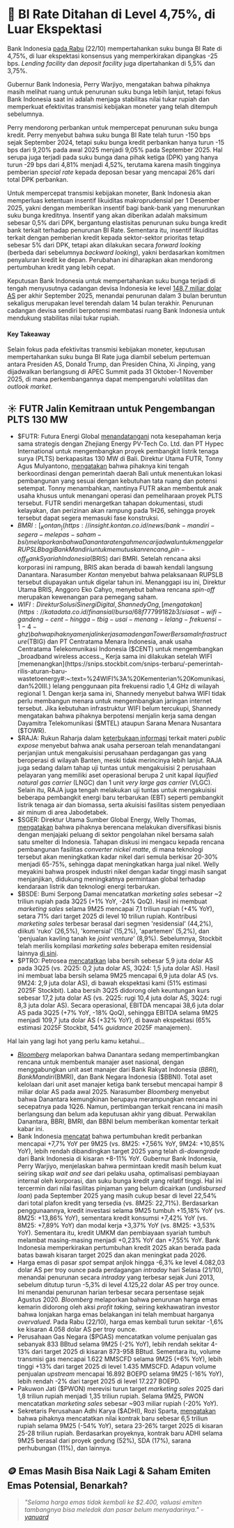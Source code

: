 # 🫸 BI Rate Ditahan di Level 4,75%, di Luar Ekspektasi

Bank Indonesia [pada Rabu](https://www.bi.go.id/id/publikasi/ruang-media/news-release/Pages/sp_2725025.aspx) (22/10) mempertahankan suku bunga BI Rate di 4,75%, di luar ekspektasi konsensus yang memperkirakan dipangkas -25 bps. _Lending facility_ dan _deposit facility_ juga dipertahankan di 5,5% dan 3,75%.

Gubernur Bank Indonesia, Perry Warjiyo, mengatakan bahwa pihaknya masih melihat ruang untuk penurunan suku bunga lebih lanjut, tetapi fokus Bank Indonesia saat ini adalah menjaga stabilitas nilai tukar rupiah dan memperkuat efektivitas transmisi kebijakan moneter yang telah ditempuh sebelumnya.

Perry mendorong perbankan untuk mempercepat penurunan suku bunga kredit. Perry menyebut bahwa suku bunga BI Rate telah turun -150 bps sejak September 2024, tetapi suku bunga kredit perbankan hanya turun -15 bps dari 9,20% pada awal 2025 menjadi 9,05% pada September 2025. Hal serupa juga terjadi pada suku bunga dana pihak ketiga (DPK) yang hanya turun -29 bps dari 4,81% menjadi 4,52%, terutama karena masih tingginya pemberian _special rate_ kepada deposan besar yang mencapai 26% dari total DPK perbankan.

Untuk mempercepat transmisi kebijakan moneter, Bank Indonesia akan memperluas ketentuan insentif likuiditas makroprudensial per 1 Desember 2025, yakni dengan memberikan insentif bagi bank-bank yang menurunkan suku bunga kreditnya. Insentif yang akan diberikan adalah maksimum sebesar 0,5% dari DPK, bergantung elastisitas penurunan suku bunga kredit bank terkait terhadap penurunan BI Rate. Sementara itu, insentif likuiditas terkait dengan pemberian kredit kepada sektor-sektor prioritas tetap sebesar 5% dari DPK, tetapi akan dilakukan secara _forward looking_ (berbeda dari sebelumnya _backward looking_), yakni berdasarkan komitmen penyaluran kredit ke depan. Perubahan ini diharapkan akan mendorong pertumbuhan kredit yang lebih cepat.

Keputusan Bank Indonesia untuk mempertahankan suku bunga terjadi di tengah menyusutnya cadangan devisa Indonesia ke level [148,7 miliar dolar AS](https://snips.stockbit.com/snips-terbaru/-giaa-private-placement-us185-miliar-dari-danantara#:~:text=Bank%20Indonesia%20mencatat%20bahwa%20cadangan,internasional%20sekitar%203%20bulan%20impor.) per akhir September 2025, menandai penurunan dalam 3 bulan beruntun sekaligus merupakan level terendah dalam 14 bulan terakhir. Penurunan cadangan devisa sendiri berpotensi membatasi ruang Bank Indonesia untuk mendukung stabilitas nilai tukar rupiah.

#### Key Takeaway

Selain fokus pada efektivitas transmisi kebijakan moneter, keputusan mempertahankan suku bunga BI Rate juga diambil sebelum pertemuan antara Presiden AS, Donald Trump, dan Presiden China, Xi Jinping, yang dijadwalkan berlangsung di APEC Summit pada 31 Oktober-1 November 2025, di mana perkembangannya dapat mempengaruhi volatilitas dan _outlook market_.

## ☀️ FUTR Jalin Kemitraan untuk Pengembangan PLTS 130 MW

- $FUTR: Futura Energi Global [menandatangani](https://www.idx.co.id/StaticData/NewsAndAnnouncement/ANNOUNCEMENTSTOCK/From_EREP/202510/38780f2f3d_f51ddf17b7.pdf) nota kesepahaman kerja sama strategis dengan Zhejiang Energy PV-Tech Co. Ltd. dan PT Hypec International untuk mengembangkan proyek pembangkit listrik tenaga surya (PLTS) berkapasitas 130 MW di Bali. Direktur Utama FUTR, Tonny Agus Mulyantono, [mengatakan](https://market.bisnis.com/read/20251022/192/1922445/kongsi-futura-energi-futr-zhejiang-energy-dan-hypec-international-garap-proyek-plts-130-mw) bahwa pihaknya kini tengah berkoordinasi dengan pemerintah daerah Bali untuk menentukan lokasi pembangunan yang sesuai dengan kebutuhan tata ruang dan potensi setempat. Tonny menambahkan, nantinya FUTR akan membentuk anak usaha khusus untuk menangani operasi dan pemeliharaan proyek PLTS tersebut. FUTR sendiri menargetkan tahapan dokumentasi, studi kelayakan, dan perizinan akan rampung pada 1H26, sehingga proyek tersebut dapat segera memasuki fase konstruksi.
- $BMRI: [_Kontan_](https://insight.kontan.co.id/news/bank-mandiri-segera-melepas-saham-bsi) melaporkan bahwa Danantara tengah mencari jadwal untuk menggelar RUPSLB bagi Bank Mandiri untuk memutuskan rencana _spin-off_ Bank Syariah Indonesia ($BRIS) dari BMRI. Setelah rencana aksi korporasi ini rampung, BRIS akan berada di bawah kendali langsung Danantara. Narasumber _Kontan_ menyebut bahwa pelaksanaan RUPSLB tersebut diupayakan untuk digelar tahun ini. Menanggapi isu ini, Direktur Utama BRIS, Anggoro Eko Cahyo, menyebut bahwa rencana _spin-off_ merupakan kewenangan para pemegang saham.
- $WIFI: Direktur Solusi Sinergi Digital, Shannedy Ong, [mengatakan](https://katadata.co.id/finansial/bursa/68f77799182b3/siasat-wifi-gandeng-cent-hingga-tbig-usai-menang-lelang-frekuensi-1-4-ghz) bahwa pihaknya menjalin kerja sama dengan Tower Bersama Infrastructure ($TBIG) dan PT Centratama Menara Indonesia, anak usaha Centratama Telekomunikasi Indonesia ($CENT) untuk mengembangkan _broadband wireless access._ Kerja sama ini dilakukan setelah WIFI [memenangkan](https://snips.stockbit.com/snips-terbaru/-pemerintah-rilis-aturan-baru-wastetoenergy#:~:text=%24WIFI%3A%20Kementerian%20Komunikasi,dan%20III.) lelang penggunaan pita frekuensi radio 1,4 GHz di wilayah regional 1. Dengan kerja sama ini, Shannedy menyebut bahwa WIFI tidak perlu membangun menara untuk mengembangkan jaringan internet tersebut. Jika kebutuhan infrastruktur WIFI belum tercukupi, Shannedy mengatakan bahwa pihaknya berpotensi menjalin kerja sama dengan Dayamitra Telekomunikasi ($MTEL) ataupun Sarana Menara Nusantara ($TOWR).
- $RAJA: Rukun Raharja dalam [keterbukaan informasi](https://www.idx.co.id/StaticData/NewsAndAnnouncement/ANNOUNCEMENTSTOCK/From_EREP/202510/8fdc50adab_d565f3f615.pdf) terkait materi _public expose_ menyebut bahwa anak usaha perseroan telah menandatangani perjanjian untuk mengakuisisi perusahaan perdagangan gas yang beroperasi di wilayah Banten, meski tidak merincinya lebih lanjut. RAJA juga sedang dalam tahap uji tuntas untuk mengakuisisi 2 perusahaan pelayaran yang memiliki aset operasional berupa 2 unit kapal _liquified natural gas carrier_ (LNGC) dan 1 unit _very large gas carrier_ (VLGC). Selain itu, RAJA juga tengah melakukan uji tuntas untuk mengakuisisi beberapa pembangkit energi baru terbarukan (EBT) seperti pembangkit listrik tenaga air dan biomassa, serta akuisisi fasilitas sistem penyediaan air minum di area Jabodetabek.
- $SGER: Direktur Utama Sumber Global Energy, Welly Thomas, [mengatakan](https://industri.kontan.co.id/news/usai-terbitkan-obligasi-sumber-global-energy-sger-bidik-ekspansi-smelter-nikel) bahwa pihaknya berencana melakukan diversifikasi bisnis dengan menjajaki peluang di sektor pengolahan nikel bersama salah satu smelter di Indonesia. Tahapan diskusi ini mengacu kepada rencana pembangunan fasilitas _converter nickel matte_, di mana teknologi tersebut akan meningkatkan kadar nikel dari semula berkisar 20-30% menjadi 65-75%, sehingga dapat meningkatkan harga jual nikel. Welly meyakini bahwa prospek industri nikel dengan kadar tinggi masih sangat menjanjikan, didukung meningkatnya permintaan global terhadap kendaraan listrik dan teknologi energi terbarukan.
- $BSDE: Bumi Serpong Damai mencatatkan _marketing sales_ sebesar ~2 triliun rupiah pada 3Q25 (+1% YoY, \-24% QoQ). Hasil ini membuat _marketing sales_ selama 9M25 mencapai 7,1 triliun rupiah (+4% YoY), setara 71% dari target 2025 di level 10 triliun rupiah. Kontribusi _marketing sales_ terbesar berasal dari segmen 'residensial' (44,2%), diikuti 'ruko' (26,5%), 'komersial' (15,2%), 'apartemen' (5,2%), dan 'penjualan kavling tanah ke _joint venture_' (8,9%). Sebelumnya, Stockbit telah merilis kompilasi _marketing sales_ beberapa emiten residensial lainnya [di sini](https://snips.stockbit.com/snips-terbaru/-sektor-properti-kompilasi-marketing-sales-9m25).
- $PTRO: Petrosea [mencatatkan](https://www.idx.co.id/StaticData/NewsAndAnnouncement/ANNOUNCEMENTSTOCK/From_EREP/202510/20251022162912-57963-0/PT%20Petrosea%20Tbk%20-%20Sep%202025%20-%20FINAL.pdf) laba bersih sebesar 5,9 juta dolar AS pada 3Q25 (vs. 2Q25: 0,2 juta dolar AS, 3Q24: 1,5 juta dolar AS). Hasil ini membuat laba bersih selama 9M25 mencapai 6,9 juta dolar AS (vs. 9M24: 2,9 juta dolar AS), di bawah ekspektasi kami (51% estimasi 2025F Stockbit). Laba bersih 3Q25 didorong oleh keuntungan kurs sebesar 17,2 juta dolar AS (vs. 2Q25: rugi 10,4 juta dolar AS, 3Q24: rugi 8,3 juta dolar AS). Secara operasional, EBITDA mencapai 38,6 juta dolar AS pada 3Q25 (+7% YoY, -18% QoQ), sehingga EBITDA selama 9M25 menjadi 109,7 juta dolar AS (+32% YoY), di bawah ekspektasi (65% estimasi 2025F Stockbit, 54% _guidance_ 2025F manajemen).

Hal lain yang lagi hot yang perlu kamu ketahui...

- [_Bloomberg_](https://www.bloomberg.com/news/articles/2025-10-22/indonesia-s-danantara-weighs-creating-8-billion-asset-manager) melaporkan bahwa Danantara sedang mempertimbangkan rencana untuk membentuk manajer aset nasional, dengan menggabungkan unit aset manajer dari Bank Rakyat Indonesia ($BBRI), Bank Mandiri ($BMRI), dan Bank Negara Indonesia ($BBNI). Total aset kelolaan dari unit aset manajer ketiga bank tersebut mencapai hampir 8 miliar dolar AS pada awal 2025. Narasumber _Bloomberg_ menyebut bahwa Danantara kemungkinan berupaya merampungkan rencana ini secepatnya pada 1Q26. Namun, pertimbangan terkait rencana ini masih berlangsung dan belum ada keputusan akhir yang dibuat. Perwakilan Danantara, BBRI, BMRI, dan BBNI belum memberikan komentar terkait kabar ini.
- Bank Indonesia [mencatat](https://www.bi.go.id/id/publikasi/ruang-media/news-release/Pages/sp_2725025.aspx) bahwa pertumbuhan kredit perbankan mencapai +7,7% YoY per 9M25 (vs. 8M25: +7,56% YoY, 9M24: +10,85% YoY), lebih rendah dibandingkan target 2025 yang telah di-_downgrade_ dari Bank Indonesia di kisaran +8-11% YoY. Gubernur Bank Indonesia, Perry Warjiyo, menjelaskan bahwa permintaan kredit masih belum kuat seiring sikap _wait and see_ dari pelaku usaha, optimalisasi pembiayaan internal oleh korporasi, dan suku bunga kredit yang relatif tinggi. Hal ini tercermin dari nilai fasilitas pinjaman yang belum dicairkan (_undisbursed loan_) pada September 2025 yang masih cukup besar di level 22,54% dari total plafon kredit yang tersedia (vs. 8M25: 22,71%). Berdasarkan penggunaannya, kredit investasi selama 9M25 tumbuh +15,18% YoY (vs. 8M25: +13,86% YoY), sementara kredit konsumsi +7,42% YoY (vs. 8M25: +7,89% YoY) dan modal kerja +3,37% YoY (vs. 8M25: +3,53% YoY). Sementara itu, kredit UMKM dan pembiayaan syariah tumbuh melambat masing-masing menjadi +0,23% YoY dan +7,55% YoY. Bank Indonesia memperkirakan pertumbuhan kredit 2025 akan berada pada batas bawah kisaran target 2025 dan akan meningkat pada 2026.
- Harga emas di pasar _spot_ sempat anjlok hingga -6,3% ke level 4.082,03 dolar AS per troy ounce pada perdagangan _intraday_ hari Selasa (21/10), menandai penurunan secara _intraday_ yang terbesar sejak Juni 2013, sebelum ditutup turun -5,3% di level 4.125,22 dolar AS per troy ounce. Ini menandai penurunan harian terbesar secara persentase sejak Agustus 2020. _Bloomberg_ melaporkan bahwa penurunan harga emas kemarin didorong oleh aksi _profit taking_, seiring kekhawatiran investor bahwa lonjakan harga emas belakangan ini telah membuat harganya _overvalued_. Pada Rabu (22/10), harga emas kembali turun sekitar -1,6% ke kisaran 4.058 dolar AS per troy ounce.
- Perusahaan Gas Negara ($PGAS) mencatatkan volume penjualan gas sebanyak 833 BBtud selama 9M25 (\-2% YoY), lebih rendah sekitar 4-13% dari target 2025 di kisaran 873-958 BBtud. Sementara itu, volume transmisi gas mencapai 1.622 MMSCFD selama 9M25 (+6% YoY), lebih tinggi +13% dari target 2025 di level 1.435 MMSCFD. Adapun volume penjualan _upstream_ mencapai 16.892 BOEPD selama 9M25 (\-16% YoY), lebih rendah -2% dari target 2025 di level 17.227 BOEPD.
- Pakuwon Jati ($PWON) merevisi turun target _marketing sales_ 2025 dari 1,8 triliun rupiah menjadi 1,35 triliun rupiah. Selama 9M25, PWON mencatatkan _marketing sales_ sebesar ~903 miliar rupiah (-20% YoY).
- Sekretaris Perusahaan Adhi Karya ($ADHI), Rozi Sparta, [mengatakan](https://investasi.kontan.co.id/news/adhi-karya-adhi-catat-nilai-kontrak-rp-65-triliun-per-kuartal-iii-2025) bahwa pihaknya mencatatkan nilai kontrak baru sebesar 6,5 triliun rupiah selama 9M25 (\-54% YoY), setara 23-26% target 2025 di kisaran 25-28 triliun rupiah. Berdasarkan proyeknya, kontrak baru ADHI selama 9M25 berasal dari proyek gedung (52%), SDA (17%), sarana perhubungan (11%), dan lainnya.

## 🪙 Emas Masih Bisa Naik Lagi & Saham Emiten Emas Potensial, Benarkah?

> _"Selama harga emas tidak kembali ke $2.400, valuasi emiten tambangnya bisa meledak dan pasar belum menyadarinya." -_ [_yanuard_](https://stockbit.com/yanuard)

######
